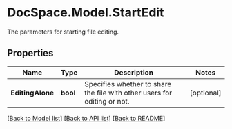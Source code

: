 # DocSpace.Model.StartEdit
The parameters for starting file editing.

## Properties

Name | Type | Description | Notes
------------ | ------------- | ------------- | -------------
**EditingAlone** | **bool** | Specifies whether to share the file with other users for editing or not. | [optional] 

[[Back to Model list]](../README.md#documentation-for-models) [[Back to API list]](../README.md#documentation-for-api-endpoints) [[Back to README]](../README.md)

